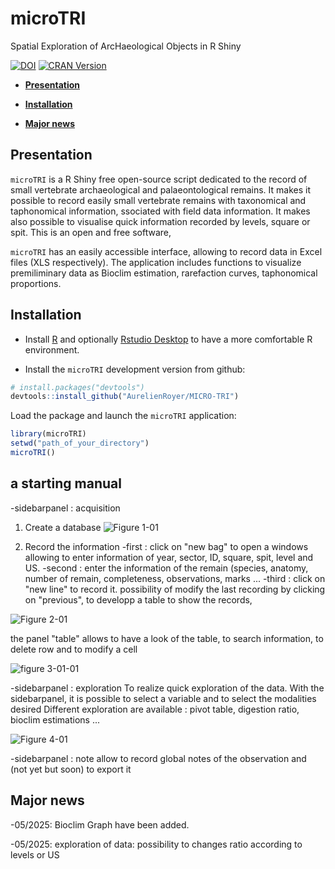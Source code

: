 # microTRI

Spatial Exploration of ArcHaeological Objects in R Shiny

[![DOI](https://zenodo.org/badge/811219296.svg)](https://zenodo.org/doi/10.5281/zenodo.11935939)
[![CRAN
Version](http://www.r-pkg.org/badges/version/microTRI)](https://cran.r-project.org/package=SEAHORS)


  - [**Presentation**](#presentation)
  - [**Installation**](#installation)
 
  - [**Major news**](#Major-news)

## Presentation

`microTRI` is a R Shiny free open-source script dedicated to the record of small vertebrate archaeological and palaeontological remains.
   It makes it possible to record easily small vertebrate remains with taxonomical and taphonomical information,
   ssociated with field data information. It makes also possible to visualise quick information recorded by levels, square or spit.
   This is an open and free software, 

`microTRI` has an easily accessible interface, allowing to record data in Excel
files (XLS respectively). The application includes functions to
visualize premiliminary data as Bioclim estimation, rarefaction curves, taphonomical proportions.


## Installation

  - Install [R](https://www.r-project.org) and optionally [Rstudio
    Desktop](https://posit.co/download/rstudio-desktop/) to have a more
    comfortable R environment.
  

  - Install the `microTRI` development version from github:

<!-- end list -->

``` r
# install.packages("devtools")
devtools::install_github("AurelienRoyer/MICRO-TRI")
```

Load the package and launch the `microTRI` application:

``` r
library(microTRI)
setwd("path_of_your_directory")
microTRI()
```


## a starting manual
-sidebarpanel : acquisition
1) Create a database 
![Figure 1-01](https://github.com/user-attachments/assets/da39f2f3-e13c-47df-bc11-e0cd0262a4d1)

2) Record the information
   -first : click on "new bag" to open a windows allowing to enter information of year, sector, ID, square, spit, level and US.
   -second : enter the information of the remain (species, anatomy, number of remain, completeness, observations, marks ...
   -third : click on "new line" to record it.
   possibility of modify the last recording by clicking on "previous", to developp a table to show the records,
   
![Figure 2-01](https://github.com/user-attachments/assets/ae4cc56a-a8a0-4c5e-88c0-b646e5dd620b)

the panel "table" allows to have a look of the table, to search information, to delete row and to modify a cell

![figure 3-01-01](https://github.com/user-attachments/assets/0f715e92-f271-4035-9b74-b25878d4df39)

-sidebarpanel : exploration
To realize quick exploration of the data. 
With the sidebarpanel, it is possible to select a variable and to select the modalities desired 
Different exploration are available : pivot table, digestion ratio, bioclim estimations ... 

![Figure 4-01](https://github.com/user-attachments/assets/b1bd1214-d107-424d-8adf-60072148eccc)

-sidebarpanel : note 
allow to record global notes of the observation and (not yet but soon) to export it

 ##  Major news 
-05/2025: Bioclim Graph have been added.

-05/2025: exploration of data: possibility to changes ratio according to levels or US
